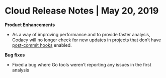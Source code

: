 # Cloud Release Notes | May 20, 2019

**Product Enhancements**

-   <span style="font-weight:400">As a way of improving performance and
    to provide faster analysis, Codacy will no longer check for new
    updates in projects that don’t have </span>[<span
    style="font-weight:400">post-commit
    hooks</span>](../../repositories/post-commit-hooks.md)<span
    style="font-weight:400"> enabled.</span>

**Bug fixes**

-   <span style="font-weight:400">Fixed a bug where Go tools weren’t
    reporting any issues in the first analysis</span>
